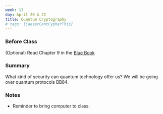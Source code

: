 ```yaml
---
week: 13
day: April 20 & 22
title: Quantum Cryptography
# tags: [CaeserCantCypherThis]
---
```

### Before Class
(Optional) Read Chapter 9 in the [Blue Book](https://www.amazon.com/Quantum-Computing-Computer-Scientists-Yanofsky/dp/0521879965)

### Summary
What kind of security can quantum technology offer us? We will be going over quantum protocols BB84.

### Notes
- Reminder to bring computer to class.

